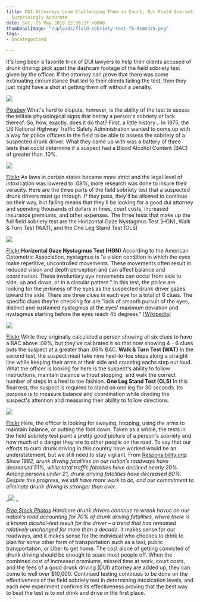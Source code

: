 ```yaml
---
title: DUI Attorneys Love Challenging Them in Court, But Field Sobriety Tests are
  Surprisingly Accurate
date: Sat, 26 May 2018 22:36:27 +0000
thumbnailImage: "/uploads/field-sobriety-test-fb-810x425.png"
tags:
- Uncategorized

---
```

It's long been a favorite trick of DUI lawyers to help their clients accused of drunk driving: pick apart the dashcam footage of the field sobriety test given by the officer. If the attorney can prove that there was some extinuating circumstance that led to their clients failing the test, then they just might have a shot at getting them off without a penalty. 

![](http://newsattorneys.staging.wpengine.com/wp-content/uploads/2018/05/gavel-pixabay-1024x768.jpg) 

[Pixabay](http://www.freestockphotos.biz/stockphoto/15869) What's hard to dispute, however, is the ability of the test to assess the telltale physiological signs that betray a person's sobriety or lack thereof. So, how, exactly, does it do that? First, a little history... In 1975, the US National Highway Traffic Safety Administration wanted to come up with a way for police officers in the field to be able to assess the sobriety of a suspected drunk driver. What they came up with was a battery of three tests that could determine if a suspect had a Blood Alcohol Content (BAC) of greater than .10%. 

![](http://newsattorneys.staging.wpengine.com/wp-content/uploads/2018/05/police-traffic-stop-1024x684.jpg) 

[Flickr](https://www.flickr.com/photos/dwightsghost/2814882133) As laws in certain states became more strict and the legal level of intoxication was lowered to .08%, more research was done to insure their veracity. Here are the three parts of the field sobriety test that a suspected drunk drivers must go through. If they pass, they'll be allowed to continue on their way, but failing means that they'll be looking for a good dui attorney and spending thousands of dollars in fines, court costs, increased insurance premiums, and other expenses. The three tests that make up the full field sobriety test are the Horizontal Gaze Nystagmus Test (HGN), Walk & Turn Test (WAT), and the One Leg Stand Test (OLS) 

![](http://newsattorneys.staging.wpengine.com/wp-content/uploads/2018/05/field-sobriety2-697x1024.jpg) 

[Flickr](https://www.flickr.com/photos/jmsmith000/4446909166/in/photostream/) **Horizontal Gaze Nystagmus Test (HGN)** According to the American Optometric Association, nystagmus is "a vision condition in which the eyes make repetitive, uncontrolled movements. These movements often result in reduced vision and depth perception and can affect balance and coordination. These involuntary eye movements can occur from side to side, up and down, or in a circular pattern." In this test, the police are looking for the jerkiness of the eyes as the suspected drunk driver gazes toward the side. There are three clues in each eye for a total of 6 clues. The specific clues they're checking for are "lack of smooth pursuit of the eyes, distinct and sustained nystagmus at the eyes' maximum deviation and nystagmus starting before the eyes reach 45 degrees." \[[Wikipedia](https://en.wikipedia.org/wiki/Field_sobriety_testing)\] 

![](http://newsattorneys.staging.wpengine.com/wp-content/uploads/2018/05/field-sobriety-test-1024x990.jpg) 

[Flickr](https://www.flickr.com/photos/jmsmith000/4446135487) While they originally calculated a person showing all six clues to have a BAC above .08%, but they've calibrated it so that now showing 4 - 6 clues puts the suspect at a greater than .06% BAC. **Walk & Turn Test (WAT)** In the second test, the suspect must take nine heel-to-toe steps along a straight line while keeping their arms at their side and counting eachs step out loud. What the officer is looking for here is the suspect's ability to follow instructions, maintain balance without stopping, and walk the correct number of steps in a heel to toe fashion. **One Leg Stand Test (OLS)** In this final test, the suspect is required to stand on one leg for 30 seconds. Its purpose is to measure balance and coordination while dividing the suspect's attention and measuring their ability to follow directions. 

![](http://newsattorneys.staging.wpengine.com/wp-content/uploads/2018/05/drunk-driving-arrest-1024x620.jpg) 

[Flickr](https://www.flickr.com/photos/jmsmith000/4446908894/in/photostream/) Here, the officer is looking for swaying, hopping, using the arms to maintain balance, or putting the foot down. Taken as a whole, the tests in the field sobriety test paint a pretty good picture of a person's sobriety and how much of a danger they are to other people on the road. To say that our efforts to curb drunk driving in this country have worked would be an understatement, but we still need to stay vigilant. From [Responsibility.org](https://www.responsibility.org/get-the-facts/research/statistics/drunk-driving-fatalities/): _Since 1982, drunk driving fatalities on our nation’s roadways have decreased 51%, while total traffic fatalities have declined nearly 20%. Among persons under 21, drunk driving fatalities have decreased 80%. Despite this progress, we still have more work to do, and our commitment to eliminate drunk driving is stronger than ever._ 

_![](http://newsattorneys.staging.wpengine.com/wp-content/uploads/2018/05/car-keys-beer.jpg) _

[_Free Stock Photos_](http://www.freestockphotos.biz/stockphoto/15869) _Hardcore drunk drivers continue to wreak havoc on our nation’s road accounting for 70% of drunk driving fatalities, where there is a known alcohol-test result for the driver – a trend that has remained relatively unchanged for more than a decade._ It makes sense for our roadways, and it makes sense for the individual who chooses to drink to plan for some other form of transportation such as a taxi, public transportation, or Uber to get home. The cost alone of getting convicted of drunk driving should be enough to scare most people off. When the combined cost of increased premiums, missed time at work, court costs, and the fees of a good drunk driving (DUI) attorney are added up, they can come to well over $10,000. Continued testing continues to be done on the effectiveness of the field sobriety test in determining intoxication levels, and each new experiment confirms its effectiveness proving that the best way to beat the test is to not drink and drive in the first place.
